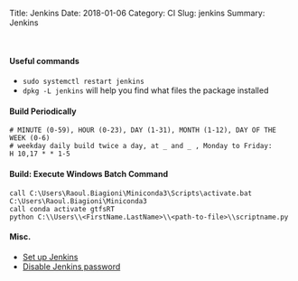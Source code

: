 Title: Jenkins
Date: 2018-01-06
Category: CI
Slug: jenkins
Summary: Jenkins

<br> 

#### Useful commands

* `sudo systemctl restart jenkins`
* `dpkg -L jenkins` will help you find what files the package installed


#### Build Periodically

```
# MINUTE (0-59), HOUR (0-23), DAY (1-31), MONTH (1-12), DAY OF THE WEEK (0-6)
# weekday daily build twice a day, at _ and _ , Monday to Friday:
H 10,17 * * 1-5
```

#### Build: Execute Windows Batch Command

```
call C:\Users\Raoul.Biagioni\Miniconda3\Scripts\activate.bat C:\Users\Raoul.Biagioni\Miniconda3
call conda activate gtfsRT
python C:\\Users\\<FirstName.LastName>\\<path-to-file>\\scriptname.py
```

#### Misc.

* [Set up Jenkins](https://phoenixnap.com/kb/install-jenkins-ubuntu)
* [Disable Jenkins password](https://stackoverflow.com/a/28906663)
